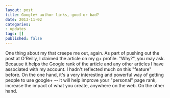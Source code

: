 ```yaml
---
layout: post
title: Google+ author links, good or bad?
date: 2013-11-02
categories:
- updates
tags: []
published: false
---
```


One thing about my that creepe me out, again. As part of pushing out the post at O'Reilly, I claimed the article on my g+ profile. "Why?", you may ask. Because it helps the Google rank of the article and any other articles I have associated with my account. I hadn't reflected much on this "feature" before. On the one hand, it's a very interesting and powerful way of getting people to use google+ -- it will help improve your "personal" page rank, increase the impact of what you create, anywhere on the web. On the other hand.
